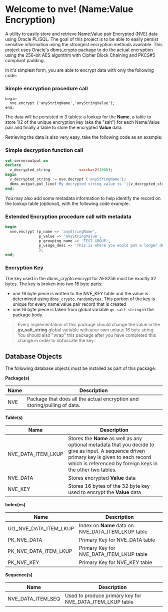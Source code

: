 Welcome to nve! (Name:Value Encryption)
========================
A utility to easily store and retrieve Name:Value pair Encrypted (NVE) data using Oracle PL/SQL.  The goal of this project is to be able to easily persist sensitive information using the strongest encryption methods available.  This project uses Oracle's dbms_crypto package to do the actual encryption using the 256-bit AES algorithm with Cipher Block Chaining and PKCS#5 compliant padding.

In it's simplest form, you are able to encrypt data with only the following code:

### Simple encryption procedure call
```
begin
  nve.encrypt ('anyStringName','anyStringValue');
end;
```

The data will be persisted in 3 tables: a lookup for the **Name**, a table to store 1/2 of the unique encryption key (aka the "salt") for each Name:Value pair and finally a table to store the encrypted **Value** data.

Retrieving the data is also very easy, take the following code as an example:

### Simple decryption function call
```sql
set serveroutput on 
declare
  v_decrypted_string             varchar2(1000);
begin
  v_decrypted_string := nve.decrypt ('anyStringName');
  dbms_output.put_line('My decrypted string value is '||v_decrypted_string);
end;
```
You may also add some metadata information to help identify the record on the lookup table (optional), with the following code example:

### Extended Encryption procedure call with metadata 
```sql
begin
  nve.encrypt (p_name => 'anyStringName',
               p_value => 'anyStringValue',
               p_grouping_name => 'TEST GROUP',
               p_usage_desc => 'This is where you would put a longer description of what is being encrypted, etc.'
               );
end;
```
### Encryption Key
The key used in the dbms_crypto.encrypt for AES256 must be exactly 32 bytes.  The key is broken into two 16 byte parts:
  * one 16 byte piece is written to the NVE_KEY table and the value is determined using `dbms_crypto.randombytes`.  This portion of the key is unique for every name:value pair record that is created
  * one 16 byte piece is taken from global variable `gv_salt_string` in the package body.  

> Every implementation of this package should change the value in the **gv_salt_string** global variable with your own unique 16 byte string.  You should also "wrap" this package after you have completed this change in order to obfuscate the key.

Database Objects
---------------------
The following database objects must be installed as part of this package:

**Package(s)**

| Name | Description          |
| ------------- | ----------- |
|NVE|Package that does all the actual encryption and storing/pulling of data.|

**Table(s)**

| Name | Description          |
| ------------- | ----------- |
|NVE_DATA_ITEM_LKUP|Stores the **Name**  as well as any optional metadata that you decide to give as input.  A sequence driven primary key is given to each record which is referenced by foreign keys in the other two tables.|
|NVE_DATA|Stores encrypted **Value** data|
|NVE_KEY|Stores 16 bytes of the 32 byte key used to encrypt the **Value** data|

**Index(es)**

| Name | Description          |
| ------------- | ----------- |
|UI1_NVE_DATA_ITEM_LKUP|Index on **Name** data on NVE_DATA_ITEM_LKUP table|
|PK_NVE_DATA|Primary Key for NVE_DATA table|
|PK_NVE_DATA_ITEM_LKUP|Primary Key for NVE_DATA_ITEM_LKUP table|
|PK_NVE_KEY|Primary Key for NVE_KEY table|

**Sequence(s)**

| Name | Description          |
| ------------- | ----------- |
|NVE_DATA_ITEM_SEQ|Used to produce primary key for NVE_DATA_ITEM_LKUP table|


